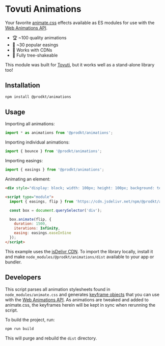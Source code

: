 # Tovuti Animations

Your favorite [animate.css](https://animate.style/) effects available as ES modules for use with the [Web Animations API](https://developer.mozilla.org/en-US/docs/Web/API/Web_Animations_API).

- 🏆 ~100 quality animations
- 🎾 ~30 popular easings
- 🚚 Works with CDNs
- 🌲 Fully tree-shakeable

This module was built for [Tovuti](https://prodkt.cloud/), but it works well as a stand-alone library too!

## Installation

```bash
npm install @prodkt/animations
```

## Usage

Importing all animations:

```js
import * as animations from '@prodkt/animations';
```

Importing individual animations:

```js
import { bounce } from '@prodkt/animations';
```

Importing easings:

```js
import { easings } from '@prodkt/animations';
```

Animating an element:

```html
<div style="display: block; width: 100px; height: 100px; background: tomato; margin: 2rem;"></div>

<script type="module">
  import { easings, flip } from 'https://cdn.jsdelivr.net/npm/@prodkt/animations@1/dist/index.js';

  const box = document.querySelector('div');

  box.animate(flip, {
    duration: 1500,
    iterations: Infinity,
    easing: easings.easeInSine
  });
</script>
```

This example uses the [jsDelivr CDN](https://www.jsdelivr.com/). To import the library locally, install it and make `node_modules/@prodkt/animations/dist` available to your app or bundler.

## Developers

This script parses all animation stylesheets found in `node_modules/animate.css` and generates [keyframe objects](https://developer.mozilla.org/en-US/docs/Web/API/Web_Animations_API/Keyframe_Formats) that you can use with the [Web Animations API](https://developer.mozilla.org/en-US/docs/Web/API/Web_Animations_API). As animations are tweaked and added to animate.css, the keyframes herein will be kept in sync when rerunning the script.

To build the project, run:

```bash
npm run build
```

This will purge and rebuild the `dist` directory.